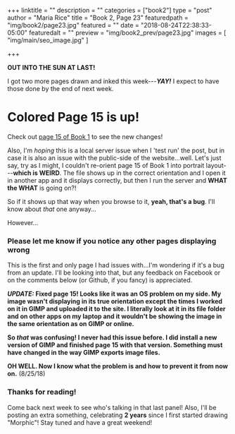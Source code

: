 +++
linktitle = ""
description = ""
categories = ["book2"]
type = "post"
author = "Maria Rice"
title = "Book 2, Page 23"
featuredpath = "img/book2/page23.jpg"
featured = ""
date = "2018-08-24T22:38:33-05:00"
featuredalt = ""
preview = "img/book2_prev/page23.jpg"
images = [ "img/main/seo_image.jpg" ]

+++

**OUT INTO THE SUN AT LAST!**

I got two more pages drawn and inked this week---**_YAY!_**
I expect to have those done by the end of next week.

#  Colored Page 15 is up!

Check out [page 15 of Book 1](https://mcrice123.github.io/morphic/blog/book-1-page-15/) to see 
the new changes!

Also, I'm _hoping_ this is a local server issue when I 
'test run' the post, but in case it is also an issue with 
the public-side of the website...well. Let's just say, try 
as I might, I couldn't re-orient page 15 of Book 1 into 
portrait layout---**which is WEIRD**. The file shows up in the 
correct orientation and I open it in another app and it 
displays correctly, but then I run the server and **WHAT 
the WHAT** is going on?!

So if it shows up that way when you browse to it, **yeah, 
that's a bug**. I'll know about _that_ one anyway...

However...

### Please let me know if you notice any other pages displaying wrong

This is the first and only page I had issues with...I'm wondering
if it's a bug from an update. I'll be looking into that, but 
any feedback on Facebook or on the comments below (or Github, if 
you fancy) is appreciated.

**_UPDATE:_ Fixed page 15! Looks like it was an OS problem
on my side. My image wasn't displaying in its true orientation 
except the times I worked on it in GIMP and uploaded it
to the site. I literally look at it in its file folder and on 
other apps on my laptop and it wouldn't be showing the image 
in the same orientation as on GIMP or online.**

**So _that_ was confusing! I never had this issue before. I 
did install a new version of GIMP and finished page 15 with 
that version. Something must have changed in the way GIMP 
exports image files.**

**OH WELL. Now I know what the problem is and how to prevent 
it from now on.** (8/25/18)

### Thanks for reading!

Come back next week to see who's talking in that last panel!
Also, I'll be posting an extra something, celebrating 
**2 years** since I first started drawing "Morphic"! Stay 
tuned and have a great weekend! 
